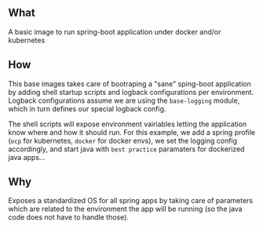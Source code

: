 ## What
A basic image to run spring-boot application under docker and/or kubernetes

## How

This base images takes care of bootraping a "sane" sping-boot application by adding shell startup scripts and logback configurations per environment. Logback configurations assume we are using the `base-logging` module, which in turn defines our special logback config.

The shell scripts will expose environment vairiables letting the application know where and how it should run. For this example, we add a spring profile (`ocp` for kubernetes, `docker` for docker envs), we set the logging config accordingly, and start java with `best practice` paramaters for dockerized java apps...

## Why
Exposes a standardized OS for all spring apps by taking care of parameters which are related to the environment the app will be running (so the java code does not have to handle those). 
